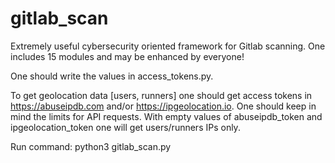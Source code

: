 # gitlab_scan
Extremely useful cybersecurity oriented framework for Gitlab scanning. One includes 15 modules and may be enhanced by everyone!

One should write the values in access_tokens.py.

To get geolocation data [users, runners] one should get access tokens in https://abuseipdb.com and/or https://ipgeolocation.io. One should keep in mind the limits for API requests. With empty values of abuseipdb_token and ipgeolocation_token one will get users/runners IPs only.

Run command: python3 gitlab_scan.py
